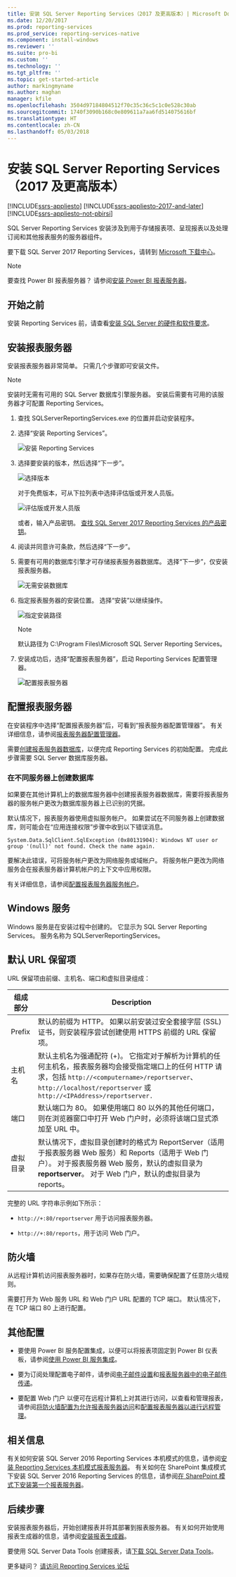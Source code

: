 ```yaml
---
title: 安装 SQL Server Reporting Services（2017 及更高版本）| Microsoft Docs
ms.date: 12/20/2017
ms.prod: reporting-services
ms.prod_service: reporting-services-native
ms.component: install-windows
ms.reviewer: ''
ms.suite: pro-bi
ms.custom: ''
ms.technology: ''
ms.tgt_pltfrm: ''
ms.topic: get-started-article
author: markingmyname
ms.author: maghan
manager: kfile
ms.openlocfilehash: 3504d97184804512f70c35c36c5c1c0e528c30ab
ms.sourcegitcommit: 1740f3090b168c0e809611a7aa6fd514075616bf
ms.translationtype: HT
ms.contentlocale: zh-CN
ms.lasthandoff: 05/03/2018
---
```

# <a name="install-sql-server-reporting-services-2017-and-later"></a>安装 SQL Server Reporting Services（2017 及更高版本）

[!INCLUDE[ssrs-appliesto](../../includes/ssrs-appliesto.md)] [!INCLUDE[ssrs-appliesto-2017-and-later](../../includes/ssrs-appliesto-2017-and-later.md)] [!INCLUDE[ssrs-appliesto-not-pbirsi](../../includes/ssrs-appliesto-not-pbirs.md)]

SQL Server Reporting Services 安装涉及到用于存储报表项、呈现报表以及处理订阅和其他报表服务的服务器组件。 

要下载 SQL Server 2017 Reporting Services，请转到 [Microsoft 下载中心](https://www.microsoft.com/download/details.aspx?id=55252)。

> [!NOTE]
> 要查找 Power BI 报表服务器？ 请参阅[安装 Power BI 报表服务器](https://powerbi.microsoft.com/documentation/reportserver-install-report-server/)。

## <a name="before-you-begin"></a>开始之前

安装 Reporting Services 前，请查看[安装 SQL Server 的硬件和软件要求](../../sql-server/install/hardware-and-software-requirements-for-installing-sql-server.md)。

## <a name="install-your-report-server"></a>安装报表服务器

安装报表服务器非常简单。 只需几个步骤即可安装文件。

> [!NOTE]
> 安装时无需有可用的 SQL Server 数据库引擎服务器。 安装后需要有可用的该服务器才可配置 Reporting Services。

1. 查找 SQLServerReportingServices.exe 的位置并启动安装程序。

2. 选择“安装 Reporting Services”。

    ![安装 Reporting Services](media/install-reporting-services/report-server-install.png)

3. 选择要安装的版本，然后选择“下一步”。

    ![选择版本](media/install-reporting-services/report-server-install-edition.png)

    对于免费版本，可从下拉列表中选择评估版或开发人员版。

    ![评估版或开发人员版](media/install-reporting-services/report-server-install-edition-select.png)

    或者，输入产品密钥。 [查找 SQL Server 2017 Reporting Services 的产品密钥](find-reporting-services-product-key-ssrs.md)。

4. 阅读并同意许可条款，然后选择“下一步”。

5. 需要有可用的数据库引擎才可存储报表服务器数据库。 选择“下一步”，仅安装报表服务器。

    ![无需安装数据库](media/install-reporting-services/report-server-install-db-engine.png)

6. 指定报表服务器的安装位置。 选择“安装”以继续操作。

    ![指定安装路径](media/install-reporting-services/report-server-install-file-path.png)

    > [!NOTE]
    > 默认路径为 C:\Program Files\Microsoft SQL Server Reporting Services。

7. 安装成功后，选择“配置报表服务器”，启动 Reporting Services 配置管理器。

    ![配置报表服务器](media/install-reporting-services/report-server-install-configure.png)

## <a name="configuration-your-report-server"></a>配置报表服务器

在安装程序中选择“配置报表服务器”后，可看到“报表服务器配置管理器”。 有关详细信息，请参阅[报表服务器配置管理器](reporting-services-configuration-manager-native-mode.md)。

需要[创建报表服务器数据库](ssrs-report-server-create-a-report-server-database.md)，以便完成 Reporting Services 的初始配置。 完成此步骤需要 SQL Server 数据库服务器。

### <a name="creating-a-database-on-a-different-server"></a>在不同服务器上创建数据库

如果要在其他计算机上的数据库服务器中创建报表服务器数据库，需要将报表服务器的服务帐户更改为数据库服务器上已识别的凭据。

默认情况下，报表服务器使用虚拟服务帐户。 如果尝试在不同服务器上创建数据库，则可能会在“应用连接权限”步骤中收到以下错误消息。

`System.Data.SqlClient.SqlException (0x80131904): Windows NT user or group '(null)' not found. Check the name again.`

要解决此错误，可将服务帐户更改为网络服务或域帐户。 将服务帐户更改为网络服务会在报表服务器计算机帐户的上下文中应用权限。

有关详细信息，请参阅[配置报表服务器服务帐户](configure-the-report-server-service-account-ssrs-configuration-manager.md)。

## <a name="windows-service"></a>Windows 服务

Windows 服务是在安装过程中创建的。 它显示为 SQL Server Reporting Services。 服务名称为 SQLServerReportingServices。

## <a name="default-url-reservations"></a>默认 URL 保留项

URL 保留项由前缀、主机名、端口和虚拟目录组成：

|组成部分|Description|
|----------|-----------------|
|Prefix|默认的前缀为 HTTP。 如果以前安装过安全套接字层 (SSL) 证书，则安装程序尝试创建使用 HTTPS 前缀的 URL 保留项。|
|主机名|默认主机名为强通配符 (+)。 它指定对于解析为计算机的任何主机名，报表服务器均会接受指定端口上的任何 HTTP 请求，包括 `http://<computername>/reportserver`、`http://localhost/reportserver` 或 `http://<IPAddress>/reportserver.`|
|端口|默认端口为 80。 如果使用端口 80 以外的其他任何端口，则在浏览器窗口中打开 Web 门户时，必须将该端口显式添加至 URL 中。|
|虚拟目录|默认情况下，虚拟目录创建时的格式为 ReportServer（适用于报表服务器 Web 服务）和 Reports（适用于 Web 门户）。 对于报表服务器 Web 服务，默认的虚拟目录为 **reportserver**。 对于 Web 门户，默认的虚拟目录为 reports。|

完整的 URL 字符串示例如下所示：

- `http://+:80/reportserver` 用于访问报表服务器。

- `http://+:80/reports`，用于访问 Web 门户。

## <a name="firewall"></a>防火墙

从远程计算机访问报表服务器时，如果存在防火墙，需要确保配置了任意防火墙规则。

需要打开为 Web 服务 URL 和 Web 门户 URL 配置的 TCP 端口。 默认情况下，在 TCP 端口 80 上进行配置。

## <a name="additional-configuration"></a>其他配置

- 要使用 Power BI 服务配置集成，以便可以将报表项固定到 Power BI 仪表板，请参阅[使用 Power BI 服务集成](power-bi-report-server-integration-configuration-manager.md)。

- 要为订阅处理配置电子邮件，请参阅[电子邮件设置](e-mail-settings-reporting-services-native-mode-configuration-manager.md)和[报表服务器中的电子邮件传递](../subscriptions/e-mail-delivery-in-reporting-services.md)。

- 要配置 Web 门户 以便可在远程计算机上对其进行访问，以查看和管理报表，请参阅[将防火墙配置为允许报表服务器访问](../report-server/configure-a-firewall-for-report-server-access.md)和[配置报表服务器以进行远程管理](../report-server/configure-a-report-server-for-remote-administration.md)。

## <a name="related-information"></a>相关信息

有关如何安装 SQL Server 2016 Reporting Services 本机模式的信息，请参阅[安装 Reporting Services 本机模式报表服务器](install-reporting-services-native-mode-report-server.md)。 有关如何在 SharePoint 集成模式下安装 SQL Server 2016 Reporting Services 的信息，请参阅[在 SharePoint 模式下安装第一个报表服务器](install-the-first-report-server-in-sharepoint-mode.md)。

## <a name="next-steps"></a>后续步骤

安装报表服务器后，开始创建报表并将其部署到报表服务器。 有关如何开始使用报表生成器的信息，请参阅[安装报表生成器](../../reporting-services/install-windows/install-report-builder.md)。

要使用 SQL Server Data Tools 创建报表，请[下载 SQL Server Data Tools](http://go.microsoft.com/fwlink/?LinkID=616714)。

更多疑问？ [请访问 Reporting Services 论坛](http://go.microsoft.com/fwlink/?LinkId=620231)
